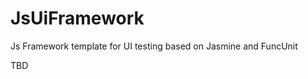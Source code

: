 JsUiFramework
=============

Js Framework template for UI testing based on Jasmine and FuncUnit

TBD
